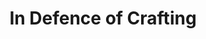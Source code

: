 ---
layout: post
title: In Defence of Crafting
categories:
- blog
hero: william-blake-hecate.jpg
standfirst:
- There have been two recent(ish) articles, by <a href="http://markboulton.co.uk/journal/notacraftsman">Mark Boulton</a> and <a href="http://csswizardry.com/2013/11/the-problems-with-crafting-code/">Harry Roberts</a>,on the use of the word &lsquo;craft&rsquo; by web designers. Neither of them like it, and I'd like to make the case for the defence.
endnotes:
- "The image on this page is a detail from William Blake's <em>The Night of Enitharmon's Joy</em> (sourced from <a href='http://en.wikipedia.org/wiki/File:William_Blake_006.jpg'>Wikimedia Commons</a>)."
---